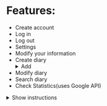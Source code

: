 
# Features:
<ul>
   <li>	Create account</li>
   <li>	Log in</li>
   <li>	Log out</li>
   <li>	Settings</li>
   <li>	Modify your information</li>
   <li>Create diary</li>
   <details>
   <summary>Add</summary>
    
    1.  Title
    2.  Note
    3.  Image
    4.  Mood
    5.  Date
   </details>
   <li>	Modify diary</li>
   <li>	Search diary</li>
   <li>	Check Statistics(uses Google API)</li>
</ul>
<details><summary>Show instructions</summary>

1.   	Title
```sh

2.  Image
```sh 

3.  Mood
```sh 
4.  Date
```sh 

</details>